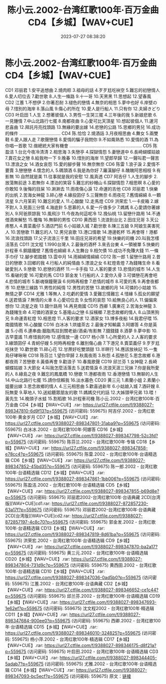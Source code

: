 ﻿---
title: 陈小云.2002-台湾红歌100年·百万金曲CD4【乡城】【WAV+CUE】
date: 2023-07-27 08:38:20
categories: WAV车载音乐、镜像
tags: 华语中文
---
# 陈小云.2002-台湾红歌100年·百万金曲CD4【乡城】【WAV+CUE】

CD1 邓丽君
1.安平追想曲
2.燒肉粽
3.祖母的話
4.歹歹尪吃袂空
5.難忘的初戀情人
6.愛人叨位去
7.勸世歌
8.人生一條路
9.十一哥
10.天黑黑
11.思想起
12.望春風
CD2 江蕙
1.不想伊
2.你著忍耐
3.褪色的戀情
4.無奈的相思
5.夢中也好
6.岸壁の母
7.惜別的海岸
8.落山風
9.傷心的所在
10.愛人是行船人
11.只有你
12.夫婦きどり
CD3 叶启田
1.人生
2.想著彼個人
3.男性一生哭三擺
4.三年後的我
5.新娘悲歌
6.一見鍾情
7.中山北路行七擺
8.南都夜曲
9.心愛可比天頂星
10.想起彼個人
11.運河悲喜曲
12.拜託月亮找頭路
13.無緣的要出嫁
14.悲戀的公路
15.思鄉的男兒
16.成功的條件
.................................
CD4 陈.恰恰
2.燒酒話
3.月夜相思曲
4.舞女
5.兩雙鞋
6.愛人跟人走
7.歌聲戀情
8.愛情的騙子我問你
9.不如甭熟悉
10.愛情的酒
11.為你唱一首歌
12.做總統大家有機會
..........................................................
CD5 陈盈洁
1.台北今夜冷清清
2.相思海
3.失戀亭
4.探獄情怨
5.妻戀道中
6.長崎蝴蝶姑娘
7.賣花女之戀
8.給我吻一下
9.晚春
10.惜別的海岸
11.望郎早歸
12.一聲叫君一聲苦
13.漂浪之女
14.酒女哀怨
15.愛的腳步聲
16.無奈無奈
CD6 陈雷
1.浪子淚
2.愛情不要賣
3.戀戀戀
4.懷念的人
5.碼頭酒
6.我是為你好
7.羅漢腳仔
8.醜醜阿思相枝
9.有影無
10.自然就是美
11.往事就是我的安慰
12.風真透
CD7 阿吉仔
1.人生的腳步
2.放蕩無前途
3.若無你
4.漂泊的笑容
5.難忘的紗帽山
6.探獄情怨
7.相思暝
8.心愛的你敢知
9.後悔的目屎
10.涮涮去
11.雨夜傷心淚
12.命運的吉他
CD8 邓丽君
1.快樂的出帆
2.苦海女神龍
3.碎心戀
4.緣投囝仔
5.三聲無奈
6.雨夜花
7.舊情綿綿
8.一顆流星
9.六月茉莉
10.難忘的愛人
11.心酸酸
12.走馬燈
CD9 洪荣宏
1.一卡皮箱
2.嫁不對人
3.見面三分情
4.海底針
5.思慕的人
6.愛一斤值多少
7.媽媽
8.心愛請你著嫁別人
9.阿爸原諒我
10.風飛沙
11.今夜為何這呢冷
12.挽仙桃
13.留戀什路用
14.不通借酒來解愁
15.懺悔
16.無聊的男性
CD10 黄西田
1.流浪到台北
2.田庄兄哥
3.天公疼憨人
4.賣菜義仔
5.酒店門前
6.小姑娘入城
7.勸世歌
8.陳三五娘
9.阿娘生美害死人
10.苦戀歌
11.難忘的人
12.男兒哀歌
13.港口情歌
14.港邊乾杯
15.再會呀！港都
16.流浪找頭路
17.父子流浪三千里
18.田庄兄哥的希望
19.快樂的司機
20.叫我怎樣活落去
CD11 沈文程
1.1990台灣人
2.最後的酒杯
3.來去台東
4.一領被單
5.快樂的計程車
6.銅牆鐵壁
7.舊情也綿綿
8.人生舞台
9.相欠債
10.成功不免賺大錢
11.一條手巾仔
12.腳步若踏錯
13.雲中月
14.雨綿綿情綿綿
CD12 陈一郎
1.留戀什路用
2.昔日的戀歌
3.回鄉的我
4.行船人的純情曲
5.漂浪之女
6.紅燈青燈
7.為錢賭生命
8.看破愛別人
9.戀歌
10.悲戀的酒杯
11.一卡手指
12.人客的要求
13.悲情的城市
14.人生
15.看破的愛
16.可愛的馬
CD13 郭金发
1.行船的人
2.愛你入骨
3.可憐戀花再會吧
4.悲情的城市
5.斷魂嶺鐘聲淚
6.何時再相會
7.悲情的城市
8.可愛的馬
9.再會夜都市
10.悲戀三線路
11.男性的純情
12.男性的苦戀
13.故鄉的月
14.可憐的小姑娘
15.無情之夢
CD14 尤雅
1.等無人
2.吃虧的愛情
3.愛難忘情難忘
4.惜緣
5.孤女的願望
6.送君情淚
7.無情的火車
8.心愛叨位去
9.女性的哀怨
10.給無良心的人
11.偏偏來想你
12.流星之夜
13.錢什路用
14.再見南國
CD15 西卿
1.廣東花
2.苦海女神龍
3.為錢賭生命
4.可憐的酒家女
5.基隆山之戀
6.採檳榔
7.思念故鄉的情人
8.山頂黑狗兄
9.命運青紅燈
10.相思燈
11.人客的要求
12.酒家女
13.博多夜船
14.我君仔喂
15.南國情歌
16.心酸酸
CD16 白冰冰
1.烘爐茶古
2.最後才知輸贏
3.阿娜答
4.你是英雄
5.小雨
6.連串曲:胭脂馬拄到關老爺/酒桌/有影無
7.錢錢錢
8.酒夢
9.夢中影
10.古早童謠
11.疼惜我的吻
12.感情放一邊
CD17 杨小萍
1.心所愛的人
2.人客的要求
3.緣頭囝仔
4.青蚵仔嫂
5.何時再相會
6.離別傷心曲
7.下港兄
8.賣菜義仔
9.歹歹尪吃抹空
10.歡世歌
11.碎心花
12.甘蔗好吃雙頭甜
13.半暝行
14.應該放袂記
15.一隻鳥仔哮啾啾
CD18 陈芬兰
1.望你早歸
2.秋風夜雨
3.秋怨
4.孤戀花
5.思念故鄉
6.港都夜雨
7.苦戀歌
8.黃昏再會
9.勸浪子
10.春風歌聲
CD19 邱兰芬
1.女神龍
2.長崎蝴蝶姑娘
3.大節女
4.叫我怎麼活落去
5.送君情淚
6.流浪天涯三兄妹
7.你是我所愛的人
8.綠島之夜
9.難忘的鳳凰橋
10.戀歌
11.港都夜雨
12.香港戀情
13.無聊的人生
14.中山北路行七擺
15.請你信賴我
16.淡水暮色
CD20 黄三元
1.素蘭小姐
2.素蘭小姐要出嫁
3.思念故鄉的情人
4.三元相思曲
5.歡喜過新年
6.小姑娘入城
7.酒矸嫂
8.阮無愛
9.草地人
10.送給聽眾朋友的歌
11.媽媽交代的話
12.大姊頭甲兄弟
13.喂！黃先生
14.晚頭子水蛙
15.割稻歌
16.計程車司機
陈小云.2002 - 台湾红歌100年·百万金曲 CD4【乡城】【WAV+CUE】.rar: https://url27.ctfile.com/f/9388027-898347810-6d9f13?p=559675
(访问密码: 559675)
阿吉仔.2002 - 台湾红歌100年·黄金岁月 CD7【乡城】【WAV+CUE】.rar: https://url27.ctfile.com/f/9388027-898347801-31aba9?p=559675
(访问密码: 559675)
白冰冰.2002 - 台湾红歌100年·阿娜答 CD16【乡城】【WAV+CUE】.rar: https://url27.ctfile.com/f/9388027-898347798-52c3fd?p=559675
(访问密码: 559675)
陈芬兰.2002 - 台湾红歌100年·专辑 CD18【乡城】【WAV+CUE】.rar: https://url27.ctfile.com/f/9388027-898347858-e78cc4?p=559675
(访问密码: 559675)
陈雷.2002 - 台湾红歌100年·台语精选辑 CD6【乡城】【WAV+CUE】.rar: https://url27.ctfile.com/f/9388027-898347852-45bd35?p=559675
(访问密码: 559675)
陈一郎.2002 - 台湾红歌100年·台语精选辑 CD12【乡城】【WAV+CUE】.rar: https://url27.ctfile.com/f/9388027-898347861-1bb006?p=559675
(访问密码: 559675)
陈盈洁.2002 - 台湾红歌100年·台语精选辑 CD5【乡城】【WAV+CUE】.rar: https://url27.ctfile.com/f/9388027-898347855-b69d8e?p=559675
(访问密码: 559675)
邓丽君2002-台湾红歌100年·台语典藏 2CD[台湾版][WAV+CUE]cd1.rar: https://url27.ctfile.com/f/9388027-872857230-63a17f?p=559675
(访问密码: 559675)
邓丽君2002-台湾红歌100年·台语典藏 2CD[台湾版][WAV+CUE]cd2.rar: https://url27.ctfile.com/f/9388027-872857197-4c8c70?p=559675
(访问密码: 559675)
郭金发.2002 - 台湾红歌100年·台语精选辑 CD13【乡城】【WAV+CUE】.rar: https://url27.ctfile.com/f/9388027-898347819-8d61ba?p=559675
(访问密码: 559675)
洪荣宏.2002 - 台湾红歌100年·台语精选辑 CD9【乡城】【WAV+CUE】.rar: https://url27.ctfile.com/f/9388027-898347870-ba2a17?p=559675
(访问密码: 559675)
黄三元.2002 - 台湾红歌100年·台语精选辑 CD20【乡城】【WAV+CUE】.rar: https://url27.ctfile.com/f/9388027-898347804-731d9c?p=559675
(访问密码: 559675)
黄西田.2002 - 台湾红歌100年·台语精选辑 CD10【乡城】【WAV+CUE】.rar: https://url27.ctfile.com/f/9388027-898347036-0ad5b0?p=559675
(访问密码: 559675)
江蕙.2002 - 台湾红歌100年·台语典藏 CD2【乡城】【WAV+CUE】.rar: https://url27.ctfile.com/f/9388027-898346652-ce1c44?p=559675
(访问密码: 559675)
邱兰芬.2002 - 台湾红歌100年·台语精选辑 CD19【乡城】【WAV+CUE】.rar: https://url27.ctfile.com/f/9388027-898347693-1e62ef?p=559675
(访问密码: 559675)
沈文程2002 - 台湾红歌100年·精选辑 CD11【乡城】【WAV+CUE】.rar: https://url27.ctfile.com/f/9388027-898347684-900ee0?p=559675
(访问密码: 559675)
西卿.2002 - 台湾红歌100年·台语精选辑 CD15【乡城】【WAV+CUE】.rar: https://url27.ctfile.com/f/9388027-898346010-324825?p=559675
(访问密码: 559675)
杨小萍.2002 - 台湾红歌100年·精选辑 CD17【乡城】【WAV+CUE】.rar: https://url27.ctfile.com/f/9388027-898346175-d8f21a?p=559675
(访问密码: 559675)
叶启田.2002 - 台湾红歌100年·台语精选辑 CD3【乡城】【WAV+CUE】.rar: https://url27.ctfile.com/f/9388027-898344405-5adab7?p=559675
(访问密码: 559675)
尤雅.2002 - 台湾红歌100年·台语精选辑 CD14【乡城】【WAV+CUE】.rar: https://url27.ctfile.com/f/9388027-898347093-bc5ecf?p=559675
(访问密码: 559675)
原文：[链接](https://blog.sina.com.cn/s/blog_1647c7e76010312v7.html)
